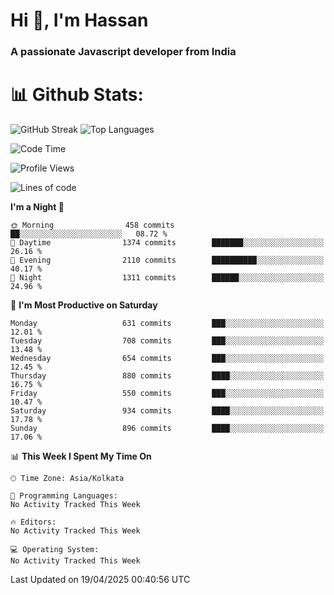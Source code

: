 # Hi 👋, I'm Hassan
### A passionate Javascript developer from India


# 📊 Github Stats:
![GitHub Streak](https://github-readme-streak-stats.herokuapp.com/?user=codeblooded47&theme=dracula&hide_border=false)
![Top Languages](https://github-readme-stats.vercel.app/api/top-langs/?username=codeblooded47&layout=compact&theme=dracula)



<!--START_SECTION:waka-->
![Code Time](http://img.shields.io/badge/Code%20Time-883%20hrs%201%20min-blue)

![Profile Views](http://img.shields.io/badge/Profile%20Views-0-blue)

![Lines of code](https://img.shields.io/badge/From%20Hello%20World%20I%27ve%20Written-23.9%20million%20lines%20of%20code-blue)

**I'm a Night 🦉** 

```text
🌞 Morning                458 commits         ██░░░░░░░░░░░░░░░░░░░░░░░   08.72 % 
🌆 Daytime                1374 commits        ███████░░░░░░░░░░░░░░░░░░   26.16 % 
🌃 Evening                2110 commits        ██████████░░░░░░░░░░░░░░░   40.17 % 
🌙 Night                  1311 commits        ██████░░░░░░░░░░░░░░░░░░░   24.96 % 
```
📅 **I'm Most Productive on Saturday** 

```text
Monday                   631 commits         ███░░░░░░░░░░░░░░░░░░░░░░   12.01 % 
Tuesday                  708 commits         ███░░░░░░░░░░░░░░░░░░░░░░   13.48 % 
Wednesday                654 commits         ███░░░░░░░░░░░░░░░░░░░░░░   12.45 % 
Thursday                 880 commits         ████░░░░░░░░░░░░░░░░░░░░░   16.75 % 
Friday                   550 commits         ███░░░░░░░░░░░░░░░░░░░░░░   10.47 % 
Saturday                 934 commits         ████░░░░░░░░░░░░░░░░░░░░░   17.78 % 
Sunday                   896 commits         ████░░░░░░░░░░░░░░░░░░░░░   17.06 % 
```


📊 **This Week I Spent My Time On** 

```text
🕑︎ Time Zone: Asia/Kolkata

💬 Programming Languages: 
No Activity Tracked This Week

🔥 Editors: 
No Activity Tracked This Week

💻 Operating System: 
No Activity Tracked This Week
```


 Last Updated on 19/04/2025 00:40:56 UTC
<!--END_SECTION:waka-->

